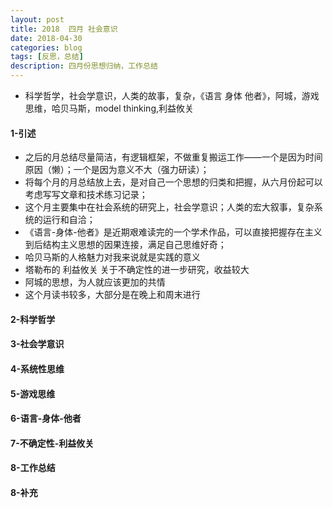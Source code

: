 ```yaml
---
layout: post
title: 2018  四月 社会意识
date: 2018-04-30
categories: blog
tags: [反思，总结]
description: 四月份思想归纳，工作总结
---
```



* 科学哲学，社会学意识，人类的故事，复杂，《语言 身体 他者》，阿城，游戏思维，哈贝马斯，model thinking,利益攸关


#### 1-引述

* 之后的月总结尽量简洁，有逻辑框架，不做重复搬运工作——一个是因为时间原因（懒）；一个是因为意义不大（强力研读）；
* 将每个月的月总结放上去，是对自己一个思想的归类和把握，从六月份起可以考虑写写文章和技术练习记录；
* 这个月主要集中在社会系统的研究上，社会学意识；人类的宏大叙事，复杂系统的运行和自洽；
* 《语言-身体-他者》是近期艰难读完的一个学术作品，可以直接把握存在主义到后结构主义思想的因果连接，满足自己思维好奇；
* 哈贝马斯的人格魅力对我来说就是实践的意义
* 塔勒布的 利益攸关 关于不确定性的进一步研究，收益较大
* 阿城的思想，为人就应该更加的共情
* 这个月读书较多，大部分是在晚上和周末进行

#### 2-科学哲学

#### 3-社会学意识

#### 4-系统性思维


#### 5-游戏思维

#### 6-语言-身体-他者


#### 7-不确定性-利益攸关


#### 8-工作总结




#### 8-补充
